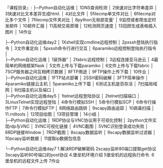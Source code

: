 『课程目录』:
├─Python自动化运维
│      1DNS查询检测
│      2快速对比字符串差异
│      3快速对比文本差异生成html.
│      4对比文件
│      5filecmp单文件对比
│      6filecmp对比多个文件
│      7filecmp文件夹对比
│      8python无局部变量'
│      9监控或者爬虫定时发邮件
│      10邮件汇报
│      11高频交易原理
│      12检测网页速度
│      13回顾生成表格插入图片
│      14作业

├─Python自动化运维day2
│      1Xshell实现cmdline远程控制
│      2pxssh登陆执行指令
│      3文件重定向
│      5pxssh命令行进行交互
│      6paramiko远程控制登陆执行指令
│      
├─Python自动化运维
│      1装饰器"
│      2fabric远程控制
│      3远程连接亚马逊云
│      4最简单的网络框架flask
│      5文件上传与下载paramiko
│      6文件上传与下载fabric
│      7SCP服务器之间互相拷贝数据
│      8FTP用途
│      9FTP操作上传下载
│      10作业
│      
├─Python自动化运维
│      1FTP站点部署
│      2SSH密码破解
│      3FTP简单操作
│      4paramiko链接云主机
│      5paramiko上传下载
│      6测试主机是否存活
│      7扫描局域网
│      8扫描主机以及端口
│     
├─Python自动化运维day5
│      1telnet远程登陆协议
│      2telnet扫描端口
│      3LinuxTelnet实现远程登陆
│      4命令行模拟SSH
│      5命令行模拟SCP
│      6命令行操作FTP
│      7命令行模拟FTP
│      8网络路由跳转
│      9scapy路由追踪
│      10病毒扫描
│      11.rrdtools
│      12项目绘图
│      13项目管理
│      14小结
│      
├─Python自动化运维
│      1RDP协议与VNC协议用于可视化控制
│      2python文件实现rdp与VNC
│      3VNC可视化链接
│      4VNC截图
│      5VNC识别登录成功失败
│      6RDP链接Window
│      7RDP截图
│      8scapy数据监听
│      9scapy数据监听过滤器
│      10pcapy监听数据
│      11提取ip数据包信息

└─Python自动化运维day7
        1.解决RDP破解密码
        2scapy监听80端口提取get协议
        3scapy监听80号端口的post协议
        4.堡垒机环境介绍
        5堡垒机的远程执行命令.
        6堡垒机的远程文件上传
        7作业
